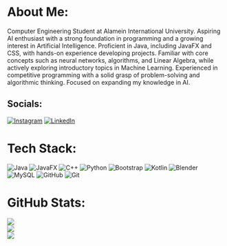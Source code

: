 # About Me:
Computer Engineering Student at Alamein International University. Aspiring AI enthusiast with a strong foundation in programming and a growing interest in Artificial Intelligence. Proficient in Java, including JavaFX and CSS, with hands-on experience developing projects. Familiar with core concepts such as neural networks, algorithms, and Linear Algebra, while actively exploring introductory topics in Machine Learning. Experienced in competitive programming with a solid grasp of problem-solving and algorithmic thinking. Focused on expanding my knowledge in AI.


## Socials:
[![Instagram](https://img.shields.io/badge/Instagram-%23E4405F.svg?logo=Instagram&logoColor=white)](https://instagram.com/ammar_keon) [![LinkedIn](https://img.shields.io/badge/LinkedIn-%230077B5.svg?logo=linkedin&logoColor=white)](https://linkedin.com/in/ammarkeon) 

# Tech Stack:
![Java](https://img.shields.io/badge/java-%23ED8B00.svg?style=for-the-badge&logo=openjdk&logoColor=white)
![JavaFX](https://img.shields.io/badge/javafx-%23FF0000.svg?style=for-the-badge&logo=javafx&logoColor=white)
![C++](https://img.shields.io/badge/c++-%2300599C.svg?style=for-the-badge&logo=c%2B%2B&logoColor=white)
![Python](https://img.shields.io/badge/python-3670A0?style=for-the-badge&logo=python&logoColor=ffdd54)
![Bootstrap](https://img.shields.io/badge/bootstrap-%238511FA.svg?style=for-the-badge&logo=bootstrap&logoColor=white)
![Kotlin](https://img.shields.io/badge/kotlin-%237F52FF.svg?style=for-the-badge&logo=kotlin&logoColor=white)
![Blender](https://img.shields.io/badge/blender-%23F5792A.svg?style=for-the-badge&logo=blender&logoColor=white)
![MySQL](https://img.shields.io/badge/mysql-4479A1.svg?style=for-the-badge&logo=mysql&logoColor=white)
![GitHub](https://img.shields.io/badge/github-%23121011.svg?style=for-the-badge&logo=github&logoColor=white)
![Git](https://img.shields.io/badge/git-%23F05033.svg?style=for-the-badge&logo=git&logoColor=white)
# GitHub Stats:
![](https://github-readme-stats.vercel.app/api?username=AmmarKeon&theme=dark&hide_border=false&include_all_commits=false&count_private=false)<br/>
![](https://github-readme-streak-stats.herokuapp.com/?user=AmmarKeon&theme=dark&hide_border=false)<br/>
![](https://github-readme-stats.vercel.app/api/top-langs/?username=AmmarKeon&theme=dark&hide_border=false&include_all_commits=false&count_private=false&layout=compact)


